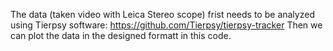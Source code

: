 The data (taken video with Leica Stereo scope) frist needs to be analyzed using Tierpsy software:
https://github.com/Tierpsy/tierpsy-tracker
Then we can plot the data in the designed formatt in this code.
